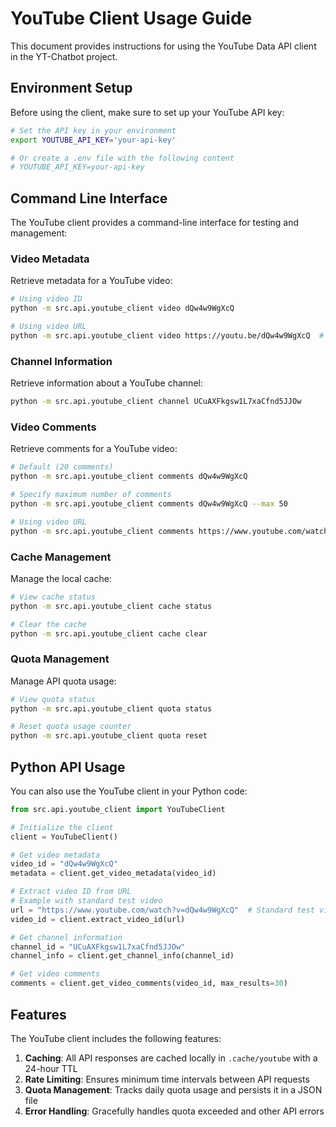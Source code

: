 # YouTube Client Usage Guide

This document provides instructions for using the YouTube Data API client in the YT-Chatbot project.

## Environment Setup

Before using the client, make sure to set up your YouTube API key:

```bash
# Set the API key in your environment
export YOUTUBE_API_KEY='your-api-key'

# Or create a .env file with the following content
# YOUTUBE_API_KEY=your-api-key
```

## Command Line Interface

The YouTube client provides a command-line interface for testing and management:

### Video Metadata

Retrieve metadata for a YouTube video:

```bash
# Using video ID
python -m src.api.youtube_client video dQw4w9WgXcQ

# Using video URL
python -m src.api.youtube_client video https://youtu.be/dQw4w9WgXcQ  # Short URL format
```

### Channel Information

Retrieve information about a YouTube channel:

```bash
python -m src.api.youtube_client channel UCuAXFkgsw1L7xaCfnd5JJOw
```

### Video Comments

Retrieve comments for a YouTube video:

```bash
# Default (20 comments)
python -m src.api.youtube_client comments dQw4w9WgXcQ

# Specify maximum number of comments
python -m src.api.youtube_client comments dQw4w9WgXcQ --max 50

# Using video URL
python -m src.api.youtube_client comments https://www.youtube.com/watch?v=dQw4w9WgXcQ&t=42s --max 30  # With timestamp
```

### Cache Management

Manage the local cache:

```bash
# View cache status
python -m src.api.youtube_client cache status

# Clear the cache
python -m src.api.youtube_client cache clear
```

### Quota Management

Manage API quota usage:

```bash
# View quota status
python -m src.api.youtube_client quota status

# Reset quota usage counter
python -m src.api.youtube_client quota reset
```

## Python API Usage

You can also use the YouTube client in your Python code:

```python
from src.api.youtube_client import YouTubeClient

# Initialize the client
client = YouTubeClient()

# Get video metadata
video_id = "dQw4w9WgXcQ"
metadata = client.get_video_metadata(video_id)

# Extract video ID from URL
# Example with standard test video
url = "https://www.youtube.com/watch?v=dQw4w9WgXcQ"  # Standard test video URL
video_id = client.extract_video_id(url)

# Get channel information
channel_id = "UCuAXFkgsw1L7xaCfnd5JJOw"
channel_info = client.get_channel_info(channel_id)

# Get video comments
comments = client.get_video_comments(video_id, max_results=30)
```

## Features

The YouTube client includes the following features:

1. **Caching**: All API responses are cached locally in `.cache/youtube` with a 24-hour TTL
2. **Rate Limiting**: Ensures minimum time intervals between API requests
3. **Quota Management**: Tracks daily quota usage and persists it in a JSON file
4. **Error Handling**: Gracefully handles quota exceeded and other API errors
